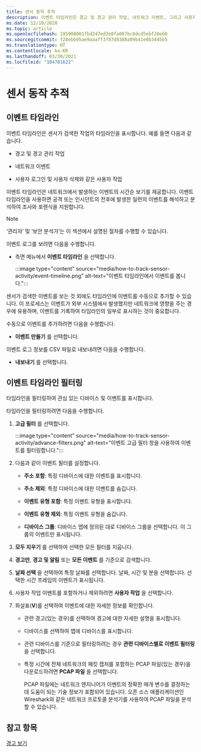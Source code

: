 ```yaml
---
title: 센서 동작 추적
description: 이벤트 타임라인은 경고 및 경고 관리 작업, 네트워크 이벤트, 그리고 사용자 로그인 및 사용자 삭제와 같은 사용자 작업을 포함하여 네트워크에서 검색된 작업의 타임라인을 표시합니다.
ms.date: 12/10/2020
ms.topic: article
ms.openlocfilehash: 195908001fbd247ed2e0fa007bc8dcd5ebf28e60
ms.sourcegitcommit: f28ebb95ae9aaaff3f87d8388a09b41e0b3445b5
ms.translationtype: HT
ms.contentlocale: ko-KR
ms.lasthandoff: 03/30/2021
ms.locfileid: "104781622"
---
```

# <a name="track-sensor-activity"></a>센서 동작 추적

## <a name="event-timeline"></a>이벤트 타임라인

이벤트 타임라인은 센서가 검색한 작업의 타임라인을 표시합니다. 예를 들면 다음과 같습니다.

  - 경고 및 경고 관리 작업

  - 네트워크 이벤트

  - 사용자 로그인 및 사용자 삭제와 같은 사용자 작업

이벤트 타임라인은 네트워크에서 발생하는 이벤트의 시간순 보기를 제공합니다. 이벤트 타임라인을 사용하면 공격 또는 인시던트의 전후에 발생한 일련의 이벤트를 해석하고 분석하여 조사와 포렌식을 지원합니다.

> [!NOTE]
> ‘관리자’ 및 ‘보안 분석가’는 이 섹션에서 설명된 절차를 수행할 수 있습니다. 

이벤트 로그를 보려면 다음을 수행합니다.

- 측면 메뉴에서 **이벤트 타임라인** 을 선택합니다.

   :::image type="content" source="media/how-to-track-sensor-activity/event-timeline.png" alt-text="이벤트 타임라인에서 이벤트를 봅니다.":::

센서가 검색한 이벤트를 보는 것 외에도 타임라인에 이벤트를 수동으로 추가할 수 있습니다. 이 프로세스는 이벤트가 외부 시스템에서 발생했지만 네트워크에 영향을 주는 경우에 유용하며, 이벤트를 기록하여 타임라인의 일부로 표시하는 것이 중요합니다.

수동으로 이벤트를 추가하려면 다음을 수행합니다.

- **이벤트 만들기** 를 선택합니다.

이벤트 로그 정보를 CSV 파일로 내보내려면 다음을 수행합니다.

- **내보내기** 를 선택합니다.

## <a name="filter-the-event-timeline"></a>이벤트 타임라인 필터링

타임라인을 필터링하여 관심 있는 디바이스 및 이벤트를 표시합니다.

타임라인을 필터링하려면 다음을 수행합니다.

1. **고급 필터** 를 선택합니다.

   :::image type="content" source="media/how-to-track-sensor-activity/advance-filters.png" alt-text="이벤트 고급 필터 창을 사용하여 이벤트를 필터링합니다.":::

2. 다음과 같이 이벤트 필터를 설정합니다.

   - **주소 포함**: 특정 디바이스에 대한 이벤트를 표시합니다.

   - **주소 제외**: 특정 디바이스에 대한 이벤트를 숨깁니다.

   - **이벤트 유형 포함**: 특정 이벤트 유형을 표시합니다.

   - **이벤트 유형 제외**: 특정 이벤트 유형을 숨깁니다.

   - **디바이스 그룹**: 디바이스 맵에 정의된 대로 디바이스 그룹을 선택합니다. 이 그룹의 이벤트만 표시됩니다.

3. **모두 지우기** 를 선택하여 선택한 모든 필터를 지웁니다.

4. **경고만**, **경고 및 알림** 또는 **모든 이벤트** 를 기준으로 검색합니다.

5. **날짜 선택** 을 선택하여 특정 날짜를 선택합니다. 날짜, 시간 및 분을 선택합니다. 선택한 시간 프레임의 이벤트가 표시됩니다.

6.  사용자 작업 이벤트를 포함하거나 제외하려면 **사용자 작업** 을 선택합니다.

7.  화살표(**V**)를 선택하여 이벤트에 대한 자세한 정보를 확인합니다.

    - 관련 경고(있는 경우)를 선택하여 경고에 대한 자세한 설명을 표시합니다.

    - 디바이스를 선택하여 맵에 디바이스를 표시합니다.

    - 관련 디바이스를 기준으로 필터링하려는 경우 **관련 디바이스별로 이벤트 필터링** 을 선택합니다.

    - 특정 시간에 전체 네트워크의 패킷 캡처를 포함하는 PCAP 파일(있는 경우)을 다운로드하려면 **PCAP 파일** 을 선택합니다. 
    
      PCAP 파일에는 네트워크 엔지니어가 이벤트의 정확한 매개 변수를 결정하는 데 도움이 되는 기술 정보가 포함되어 있습니다. 오픈 소스 애플리케이션인 Wireshark와 같은 네트워크 프로토콜 분석기를 사용하여 PCAP 파일을 분석할 수 있습니다.

## <a name="see-also"></a>참고 항목

[경고 보기](how-to-view-alerts.md)
